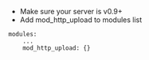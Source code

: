 * Make sure your server is v0.9+
* Add mod\_http\_upload to modules list
```
modules:
    ...
    mod_http_upload: {}
```
